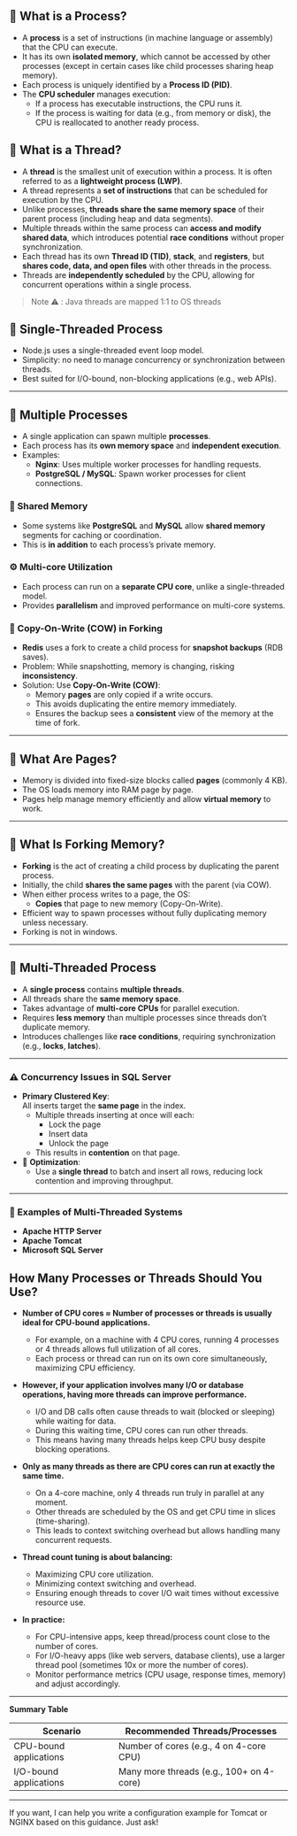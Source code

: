 ## 🧠 What is a Process?

- A **process** is a set of instructions (in machine language or assembly) that the CPU can execute.
- It has its own **isolated memory**, which cannot be accessed by other processes (except in certain cases like child processes sharing heap memory).
- Each process is uniquely identified by a **Process ID (PID)**.
- The **CPU scheduler** manages execution:
  - If a process has executable instructions, the CPU runs it.
  - If the process is waiting for data (e.g., from memory or disk), the CPU is reallocated to another ready process.

## 🧵 What is a Thread?

- A **thread** is the smallest unit of execution within a process. It is often referred to as a **lightweight process (LWP)**.
- A thread represents a **set of instructions** that can be scheduled for execution by the CPU.
- Unlike processes, **threads share the same memory space** of their parent process (including heap and data segments).
- Multiple threads within the same process can **access and modify shared data**, which introduces potential **race conditions** without proper synchronization.
- Each thread has its own **Thread ID (TID)**, **stack**, and **registers**, but **shares code, data, and open files** with other threads in the process.
- Threads are **independently scheduled** by the CPU, allowing for concurrent operations within a single process.

> Note ⚠️ : Java threads are mapped 1:1 to OS threads

## 🧵 Single-Threaded Process

- Node.js uses a single-threaded event loop model.
- Simplicity: no need to manage concurrency or synchronization between threads.
- Best suited for I/O-bound, non-blocking applications (e.g., web APIs).

---

## 🧩 Multiple Processes

- A single application can spawn multiple **processes**.
- Each process has its **own memory space** and **independent execution**.
- Examples:
  - **Nginx**: Uses multiple worker processes for handling requests.
  - **PostgreSQL / MySQL**: Spawn worker processes for client connections.

### 🧠 Shared Memory

- Some systems like **PostgreSQL** and **MySQL** allow **shared memory** segments for caching or coordination.
- This is **in addition** to each process’s private memory.

### ⚙️ Multi-core Utilization

- Each process can run on a **separate CPU core**, unlike a single-threaded model.
- Provides **parallelism** and improved performance on multi-core systems.

### 🧵 Copy-On-Write (COW) in Forking

- **Redis** uses a fork to create a child process for **snapshot backups** (RDB saves).
- Problem: While snapshotting, memory is changing, risking **inconsistency**.
- Solution: Use **Copy-On-Write (COW)**:
  - Memory **pages** are only copied if a write occurs.
  - This avoids duplicating the entire memory immediately.
  - Ensures the backup sees a **consistent** view of the memory at the time of fork.

---

## 📄 What Are Pages?

- Memory is divided into fixed-size blocks called **pages** (commonly 4 KB).
- The OS loads memory into RAM page by page.
- Pages help manage memory efficiently and allow **virtual memory** to work.

---

## 🌱 What Is Forking Memory?

- **Forking** is the act of creating a child process by duplicating the parent process.
- Initially, the child **shares the same pages** with the parent (via COW).
- When either process writes to a page, the OS:
  - **Copies** that page to new memory (Copy-On-Write).
- Efficient way to spawn processes without fully duplicating memory unless necessary.
- Forking is not in windows.

---

## 🧵 Multi-Threaded Process

- A **single process** contains **multiple threads**.
- All threads share the **same memory space**.
- Takes advantage of **multi-core CPUs** for parallel execution.
- Requires **less memory** than multiple processes since threads don’t duplicate memory.
- Introduces challenges like **race conditions**, requiring synchronization (e.g., **locks**, **latches**).

---

### ⚠️ Concurrency Issues in SQL Server

- **Primary Clustered Key**:  
  All inserts target the **same page** in the index.
  - Multiple threads inserting at once will each:
    - Lock the page
    - Insert data
    - Unlock the page
  - This results in **contention** on that page.
- 🔧 **Optimization**:
  - Use a **single thread** to batch and insert all rows, reducing lock contention and improving throughput.

---

### 🧪 Examples of Multi-Threaded Systems

- **Apache HTTP Server**
- **Apache Tomcat**
- **Microsoft SQL Server**

## How Many Processes or Threads Should You Use?

- **Number of CPU cores ≈ Number of processes or threads is usually ideal for CPU-bound applications.**
  - For example, on a machine with 4 CPU cores, running 4 processes or 4 threads allows full utilization of all cores.
  - Each process or thread can run on its own core simultaneously, maximizing CPU efficiency.

- **However, if your application involves many I/O or database operations, having more threads can improve performance.**
  - I/O and DB calls often cause threads to wait (blocked or sleeping) while waiting for data.
  - During this waiting time, CPU cores can run other threads.
  - This means having many threads helps keep CPU busy despite blocking operations.

- **Only as many threads as there are CPU cores can run at exactly the same time.**
  - On a 4-core machine, only 4 threads run truly in parallel at any moment.
  - Other threads are scheduled by the OS and get CPU time in slices (time-sharing).
  - This leads to context switching overhead but allows handling many concurrent requests.

- **Thread count tuning is about balancing:**
  - Maximizing CPU core utilization.
  - Minimizing context switching and overhead.
  - Ensuring enough threads to cover I/O wait times without excessive resource use.

- **In practice:**
  - For CPU-intensive apps, keep thread/process count close to the number of cores.
  - For I/O-heavy apps (like web servers, database clients), use a larger thread pool (sometimes 10x or more the number of cores).
  - Monitor performance metrics (CPU usage, response times, memory) and adjust accordingly.

---

**Summary Table**

| Scenario               | Recommended Threads/Processes             |
|------------------------|------------------------------------------|
| CPU-bound applications  | Number of cores (e.g., 4 on 4-core CPU)  |
| I/O-bound applications  | Many more threads (e.g., 100+ on 4-core) |

---

If you want, I can help you write a configuration example for Tomcat or NGINX based on this guidance. Just ask!  


